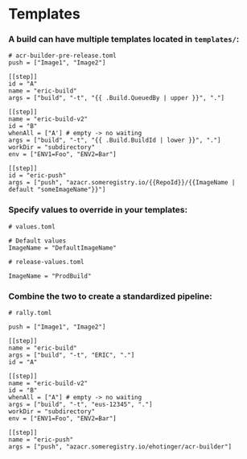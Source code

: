 # Templates

### A build can have multiple templates located in `templates/`:

```
# acr-builder-pre-release.toml
push = ["Image1", "Image2"]

[[step]]
id = "A"
name = "eric-build"
args = ["build", "-t", "{{ .Build.QueuedBy | upper }}", "."]

[[step]]
name = "eric-build-v2"
id = "B"
whenAll = ["A'] # empty -> no waiting
args = ["build", "-t", "{{ .Build.BuildId | lower }}", "."]
workDir = "subdirectory"
env = ["ENV1=Foo", "ENV2=Bar"]

[[step]]
id = "eric-push"
args = ["push", "azacr.someregistry.io/{{RepoId}}/{{ImageName | default "someImageName"}}"]
```

### Specify values to override in your templates:

```
# values.toml

# Default values
ImageName = "DefaultImageName"
```

```
# release-values.toml

ImageName = "ProdBuild"
```


### Combine the two to create a standardized pipeline:

```
# rally.toml

push = ["Image1", "Image2"]

[[step]]
name = "eric-build"
args = ["build", "-t", "ERIC", "."]
id = "A"

[[step]]
name = "eric-build-v2"
id = "B"
whenAll = ["A"] # empty -> no waiting
args = ["build", "-t", "eus-12345", "."]
workDir = "subdirectory"
env = ["ENV1=Foo", "ENV2=Bar"]

[[step]]
name = "eric-push"
args = ["push", "azacr.someregistry.io/ehotinger/acr-builder"]

```